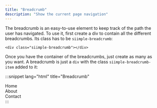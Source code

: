 ```yaml
---
title: "Breadcrumb"
description: "Show the current page navigation"
---
```


The breadcrumb is an easy-to-use element to keep track of the path the user has navigated. To use it, first create a div to contain all the different breadcrumbs. Its class has to be `siimple-breadcrumb`:

```
<div class="siimple-breadcrumb"></div>
```

Once you have the container of the breadcrumbs, just create as many as you want. A breadcrumb is just a `div` with the class `siimple-breadcrumb-item` added to it:

:::snippet lang="html" title="Breadcrumb"
<div class="siimple-breadcrumb siimple--mb-0">
    <div class="siimple-breadcrumb-item">Home</div>
    <div class="siimple-breadcrumb-item">About</div>
    <div class="siimple-breadcrumb-item">Contact</div>
</div>
:::



